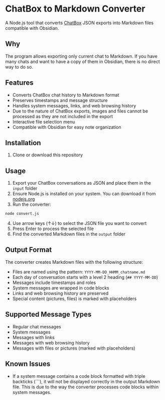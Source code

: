 # ChatBox to Markdown Converter

A Node.js tool that converts [ChatBox](https://github.com/Bin-Huang/chatbox) JSON exports into Markdown files compatible with Obsidian.

## Why

The program allows exporting only current chat to Markdown. If you have many chats and want to have a copy of them in Obsidian, there is no direct way to do so.

## Features

- Converts ChatBox chat history to Markdown format
- Preserves timestamps and message structure
- Handles system messages, links, and web browsing history
- Due to the nature of ChatBox exports, images and files cannot be processed as they are not included in the export
- Interactive file selection menu
- Compatible with Obsidian for easy note organization

## Installation

1. Clone or download this repository

## Usage

1. Export your ChatBox conversations as JSON and place them in the `input` folder
2. Ensure Node.js is installed on your system. You can download it from [nodejs.org](https://nodejs.org/)
3. Run the converter:
```bash
node convert.js
```
4. Use arrow keys (↑↓) to select the JSON file you want to convert
5. Press Enter to process the selected file
6. Find the converted Markdown files in the `output` folder

## Output Format

The converter creates Markdown files with the following structure:

- Files are named using the pattern: `YYYY-MM-DD_HHMM_chatname.md`
- Each day of conversation starts with a level 2 heading (`## YYYY-MM-DD`)
- Messages include timestamps and roles
- System messages are wrapped in code blocks
- Links and web browsing history are preserved
- Special content (pictures, files) is marked with placeholders

## Supported Message Types

- Regular chat messages
- System messages
- Messages with links
- Messages with web browsing history
- Messages with files or pictures (marked with placeholders)

## Known Issues

- If a system message contains a code block formatted with triple backticks (```), it will not be displayed correctly in the output Markdown file. This is due to the way the converter processes code blocks within system messages.
